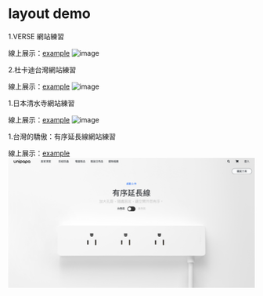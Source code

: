 # layout demo

1.VERSE 網站練習

線上展示：<a href="https://easonliu0913.github.io/layout/VERSE/verse.html" target="_blank">example</a>
![image](https://github.com/EasonLiu0913/layout/blob/main/screenshot/verse_new.png)

2.杜卡迪台灣網站練習

線上展示：<a href="https://easonliu0913.github.io/layout/ducati_taiwan/" target="_blank">example</a>
![image](https://github.com/EasonLiu0913/layout/blob/main/screenshot/ducati_taiwan.png)

1.日本清水寺網站練習

線上展示：<a href="https://easonliu0913.github.io/layout/kiyomizudera/" target="_blank">example</a>
![image](https://github.com/EasonLiu0913/layout/blob/main/screenshot/kiyomizudera.png)

1.台灣的驕傲：有序延長線網站練習

線上展示：<a href="https://easonliu0913.github.io/layout/unipapa/" target="_blank">example</a>
![image](https://github.com/EasonLiu0913/layout/blob/main/screenshot/unipapa.png)
